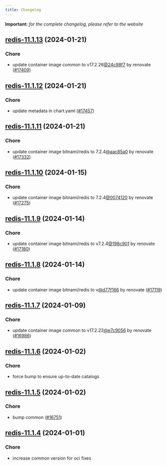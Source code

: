 ```yaml
---
title: Changelog
---
```


**Important:**
*for the complete changelog, please refer to the website*



## [redis-11.1.13](https://github.com/truecharts/charts/compare/redis-11.1.12...redis-11.1.13) (2024-01-21)

### Chore



- update container image common to v17.2.26[@24c98f7](https://github.com/24c98f7) by renovate ([#17409](https://github.com/truecharts/charts/issues/17409))


## [redis-11.1.12](https://github.com/truecharts/charts/compare/redis-11.1.11...redis-11.1.12) (2024-01-21)

### Chore



- update metadata in chart.yaml ([#17457](https://github.com/truecharts/charts/issues/17457))


## [redis-11.1.11](https://github.com/truecharts/charts/compare/redis-11.1.10...redis-11.1.11) (2024-01-21)

### Chore



- update container image bitnami/redis to 7.2.4[@aac85a0](https://github.com/aac85a0) by renovate ([#17332](https://github.com/truecharts/charts/issues/17332))


## [redis-11.1.10](https://github.com/truecharts/charts/compare/redis-11.1.9...redis-11.1.10) (2024-01-15)

### Chore



- update container image bitnami/redis to 7.2.4[@0074120](https://github.com/0074120) by renovate ([#17275](https://github.com/truecharts/charts/issues/17275))


## [redis-11.1.9](https://github.com/truecharts/charts/compare/redis-11.1.8...redis-11.1.9) (2024-01-14)

### Chore



- update container image bitnami/redis to v7.2.4[@198c901](https://github.com/198c901) by renovate ([#17180](https://github.com/truecharts/charts/issues/17180))


## [redis-11.1.8](https://github.com/truecharts/charts/compare/redis-11.1.7...redis-11.1.8) (2024-01-14)

### Chore



- update container image bitnami/redis to v[@d77f166](https://github.com/d77f166) by renovate ([#17119](https://github.com/truecharts/charts/issues/17119))




## [redis-11.1.7](https://github.com/truecharts/charts/compare/redis-11.1.6...redis-11.1.7) (2024-01-09)

### Chore



- update container image common to v17.2.22[@e7c9056](https://github.com/e7c9056) by renovate ([#16986](https://github.com/truecharts/charts/issues/16986))


## [redis-11.1.6](https://github.com/truecharts/charts/compare/redis-11.1.5...redis-11.1.6) (2024-01-02)

### Chore



- force bump to ensure up-to-date catalogs


## [redis-11.1.5](https://github.com/truecharts/charts/compare/redis-11.1.4...redis-11.1.5) (2024-01-02)

### Chore



- bump common ([#16751](https://github.com/truecharts/charts/issues/16751))


## [redis-11.1.4](https://github.com/truecharts/charts/compare/redis-11.1.3...redis-11.1.4) (2024-01-01)

### Chore



- increase common version for oci fixes
